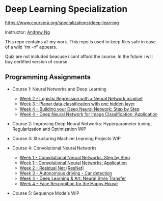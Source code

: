 # Deep Learning Specialization

https://www.coursera.org/specializations/deep-learning

Instructor: [Andrew Ng](http://www.andrewng.org/)

This repo contains all my work. This repo is used to keep files safe in case of a wild 'rm -rf' appears.

Quiz are not included beacuse i cant afford the course. In the future i will buy certified version of course.

## Programming Assignments

- Course 1: Neural Networks and Deep Learning

  - [Week 2 - Logistic Regression with a Neural Network mindset](https://github.com/mrcmoresi/deepcoursera/blob/master/course1-NN%26deepLearning/week2-Logistic%2BRegression%2Bwith%2Ba%2BNeural%2BNetwork%2Bmindset%2Bv5.ipynb)
  - [Week 3 - Planar data classification with one hidden layer](https://github.com/mrcmoresi/deepcoursera/blob/master/course1-NN%26deepLearning/week3-Planar%2Bdata%2Bclassification%2Bwith%2Bone%2Bhidden%2Blayer%2Bv5.ipynb)
  - [Week 4 - Building your Deep Neural Network: Step by Step](https://github.com/mrcmoresi/deepcoursera/blob/master/course1-NN%26deepLearning/week3-Building%2Byour%2BDeep%2BNeural%2BNetwork%2B-%2BStep%2Bby%2BStep%2Bv8.ipynb)
  - [Week 4 - Deep Neural Network for Image Classification: Application](https://github.com/mrcmoresi/deepcoursera/blob/master/course1-NN%26deepLearning/week4-Deep%2BNeural%2BNetwork%2B-%2BApplication%2Bv8.ipynb)

- Course 2: Improving Deep Neural Networks: Hyperparameter tuning, Regularization and Optimization
WIP

- Course 3: Structuring Machine Learning Projects
WIP

- Course 4: Convolutional Neural Networks

  - [Week 1 - Convolutional Neural Networks: Step by Step](https://github.com/mrcmoresi/deepcoursera/blob/master/Course%204%20CNN/Week%201/Convolution%2Bmodel%2B-%2BStep%2Bby%2BStep%2B-%2Bv2.ipynb)
  - [Week 1 - Convolutional Neural Networks: Application](https://github.com/mrcmoresi/deepcoursera/blob/master/Course%204%20CNN/Week%201/Convolution%2Bmodel%2B-%2BApplication%2B-%2Bv1.ipynb)
  - [Week 2 - Residual Net (ResNet)](https://github.com/mrcmoresi/deepcoursera/blob/master/Course%204%20CNN/Week%202/Residual%2BNetworks%2B-%2Bv2.ipynb)
  - [Week 3 - Autonomous driving - Car detection](https://github.com/mrcmoresi/deepcoursera/blob/master/Course%204%20CNN/Week%203/Autonomous%2Bdriving%2Bapplication%2B-%2BCar%2Bdetection%2B-%2Bv3.ipynb)
  - [Week 4 - Deep Learning & Art: Neural Style Transfer](https://github.com/mrcmoresi/deepcoursera/blob/master/Course%204%20CNN/Week%204/Art%2BGeneration%2Bwith%2BNeural%2BStyle%2BTransfer%2B-%2Bv2.ipynb)
  - [Week 4 - Face Recognition for the Happy House](https://github.com/mrcmoresi/deepcoursera/blob/master/Course%204%20CNN/Week%204/Face%2BRecognition%2Bfor%2Bthe%2BHappy%2BHouse%2B-%2Bv3.ipynb)


- Course 5: Sequence Models
WIP
